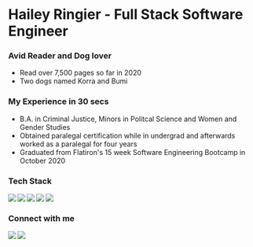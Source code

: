

# Hailey Ringier - Full Stack Software Engineer
### Avid Reader and Dog lover
* Read over 7,500 pages so far in 2020
* Two dogs named Korra and Bumi


### My Experience in 30 secs
* B.A. in Criminal Justice, Minors in Politcal Science and Women and Gender Studies
* Obtained paralegal certification while in undergrad and afterwards worked as a paralegal for four years 
* Graduated from Flatiron's 15 week Software Engineering Bootcamp in October 2020

### Tech Stack

<img align="left" atl="react" src="https://img.shields.io/badge/React-20232A?style=for-the-badge&logo=react&logoColor=61DAFB"/>
<img align="left" atl="material-ui" src="https://img.shields.io/badge/Material--UI-0081CB?style=for-the-badge&logo=material-ui&logoColor=white"/>
<img align="left" atl="ruby" src="https://img.shields.io/badge/Ruby-CC342D?style=for-the-badge&logo=ruby&logoColor=white"/>
<img align="left" atl="JS" src="https://img.shields.io/badge/JavaScript-323330?style=for-the-badge&logo=javascript&logoColor=F7DF1E"/>
<img align="left" atl="HTML" src="https://img.shields.io/badge/HTML5-E34F26?style=for-the-badge&logo=html5&logoColor=white"/>

<br/>


### Connect with me

[<img align="left" atl="linkedin" src="https://img.shields.io/badge/linkedin-%230077B5.svg?&style=for-the-badge&logo=linkedin&logoColor=white"/>][LinkedIn]
[<img align="left" atl="youtube" src="https://img.shields.io/badge/YouTube-FF0000?style=for-the-badge&logo=youtube&logoColor=white"/>][Youtube]
  
[LinkedIn]:https://www.linkedin.com/in/hailey-ringier/
[Youtube]:https://www.youtube.com/channel/UCv8YpacxVgL9ShVduwb3Blg?view_as=subscriber
<br/>
#
